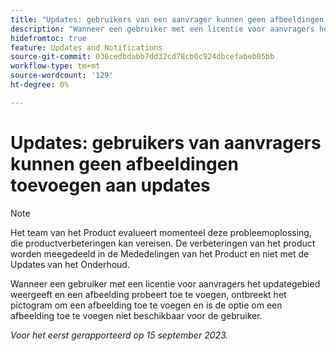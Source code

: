 ```yaml
---
title: "Updates: gebruikers van een aanvrager kunnen geen afbeeldingen aan updates toevoegen"
description: "Wanneer een gebruiker met een licentie voor aanvragers het updategebied weergeeft en een afbeelding probeert toe te voegen, ontbreekt het pictogram om een afbeelding toe te voegen en is de optie om een afbeelding toe te voegen niet beschikbaar voor de gebruiker."
hidefromtoc: true
feature: Updates and Notifications
source-git-commit: 036cedbdabb7dd32cd78cb0c924dbcefabeb05bb
workflow-type: tm+mt
source-wordcount: '129'
ht-degree: 0%

---
```



# Updates: gebruikers van aanvragers kunnen geen afbeeldingen toevoegen aan updates

>[!NOTE]
>
>Het team van het Product evalueert momenteel deze probleemoplossing, die productverbeteringen kan vereisen. De verbeteringen van het product worden meegedeeld in de Mededelingen van het Product en niet met de Updates van het Onderhoud.

Wanneer een gebruiker met een licentie voor aanvragers het updategebied weergeeft en een afbeelding probeert toe te voegen, ontbreekt het pictogram om een afbeelding toe te voegen en is de optie om een afbeelding toe te voegen niet beschikbaar voor de gebruiker.

_Voor het eerst gerapporteerd op 15 september 2023._
